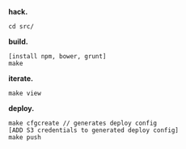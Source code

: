 **hack.**
```
cd src/
```

**build.**

```
[install npm, bower, grunt]
make
```

**iterate.**

```
make view
```

**deploy.**

```
make cfgcreate // generates deploy config
[ADD S3 credentials to generated deploy config]
make push
```
